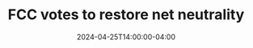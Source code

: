 ---
title: "FCC votes to restore net neutrality"
date: "2024-04-25T14:00:00-04:00"
tags: ['tech']
description: "The Federal Communications Commission voted 3–2 to restore net neutrality rules, reversing a repeal ushered through during the Trump administration."
link: "https://www.theverge.com/2024/4/25/24140157/fcc-vote-restore-net-neutrality-rosenworcel-biden"
---